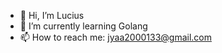 - 👋 Hi, I’m Lucius
- 🌱 I’m currently learning Golang
- 📫 How to reach me: jyaa2000133@gmail.com

<!---
woshihuangshuai/woshihuangshuai is a ✨ special ✨ repository because its `README.md` (this file) appears on your GitHub profile.
You can click the Preview link to take a look at your changes.
--->
